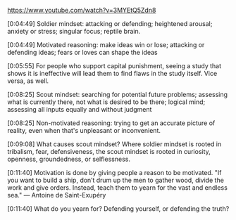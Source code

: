 https://www.youtube.com/watch?v=3MYEtQ5Zdn8

[0:04:49] Soldier mindset: attacking or defending; heightened arousal; anxiety or stress; singular focus; reptile brain. 

[0:04:49] Motivated reasoning: make ideas win or lose; attacking or defending ideas; fears or loves can shape the ideas

[0:05:55] For people who support capital punishment, seeing a study that shows it is ineffective will lead them to find flaws in the study itself. Vice versa, as well.

[0:08:25] Scout mindset: searching for potential future problems; assessing what is currently there, not what is desired to be there; logical mind; assessing all inputs equally and without judgment

[0:08:25] Non-motivated reasoning: trying to get an accurate picture of reality, even when that's unpleasant or inconvenient.

[0:09:08] What causes scout mindset? Where soldier mindset is rooted in tribalism, fear, defensiveness, the scout mindset is rooted in curiosity, openness, groundedness, or selflessness.

[0:11:40] Motivation is done by giving people a reason to be motivated. "If you want to build a ship, don’t drum up the men to gather wood, divide the work and give orders. Instead, teach them to yearn for the vast and endless sea." — Antoine de Saint-Exupéry

[0:11:40] What do you yearn for? Defending yourself, or defending the truth?